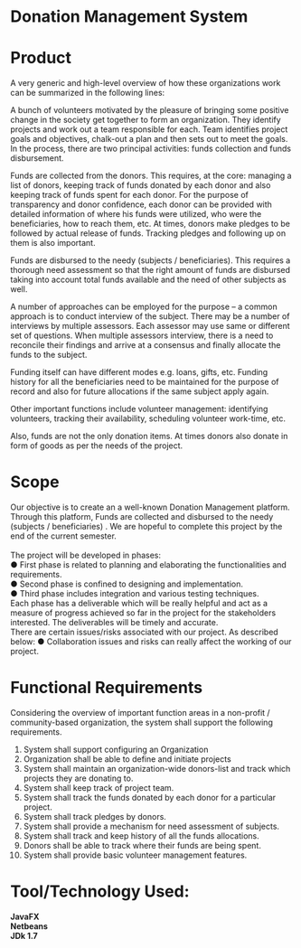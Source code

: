 # Donation Management System

# Product
A very generic and high-level overview of how these organizations work can be summarized in the following lines:

A bunch of volunteers motivated by the pleasure of bringing some positive change in the society get together to form an organization. They identify projects and work out a team responsible for each. Team identifies project goals and objectives, chalk-out a plan and then sets out to meet the goals. In the process, there are two principal activities: funds collection and funds disbursement.

Funds are collected from the donors. This requires, at the core: managing a list of donors, keeping track of funds donated by each donor and also keeping track of funds spent for each donor. For the purpose of transparency and donor confidence, each donor can be provided with detailed information of where his funds were utilized, who were the beneficiaries, how to reach them, etc. At times, donors make pledges to be followed by actual release of funds. Tracking pledges and following up on them is also important.

Funds are disbursed to the needy (subjects / beneficiaries). This requires a thorough need assessment so that the right amount of funds are disbursed taking into account total funds available and the need of other subjects as well.

A number of approaches can be employed for the purpose – a common approach is to conduct interview of the subject. There may be a number of interviews by multiple assessors. Each assessor may use same or different set of questions. When multiple assessors interview, there is a need to reconcile their findings and arrive at a consensus and finally allocate the funds to the subject.

Funding itself can have different modes e.g. loans, gifts, etc. Funding history for all the beneficiaries need to be maintained for the purpose of record and also for future allocations if the same subject apply again.

Other important functions include volunteer management: identifying volunteers, tracking their availability, scheduling volunteer work-time, etc.

Also, funds are not the only donation items. At times donors also donate in form of goods as per the needs of the project.


# Scope
Our objective is to create an a well-known Donation
Management platform. Through this platform, Funds are collected and disbursed to the needy (subjects / beneficiaries) . We are hopeful to complete this project by the end
of the current semester.<br /><br />
The project will be developed in phases:<br />
● First phase is related to planning and elaborating the functionalities and requirements.<br />
● Second phase is confined to designing and implementation.<br />
● Third phase includes integration and various testing techniques.<br />
Each phase has a deliverable which will be really helpful and act as a measure of progress achieved
so far in the project for the stakeholders interested. The deliverables will be timely and accurate.<br />
There are certain issues/risks associated with our project. As described below:
● Collaboration issues and risks can really affect the working of our project.<br />


# Functional Requirements
Considering the overview of important function areas in a non-profit / community-based organization,
the system shall support the following requirements.
1. System shall support configuring an Organization
2. Organization shall be able to define and initiate projects
3. System shall maintain an organization-wide donors-list and track which projects they are
donating to.
4. System shall keep track of project team.
5. System shall track the funds donated by each donor for a particular project.
6. System shall track pledges by donors.
7. System shall provide a mechanism for need assessment of subjects.
8. System shall track and keep history of all the funds allocations.
9. Donors shall be able to track where their funds are being spent.
10. System shall provide basic volunteer management features.<br />


# Tool/Technology Used:
**JavaFX**<br />
**Netbeans**<br />
**JDk 1.7**<br />
